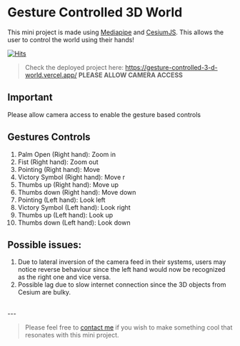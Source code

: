# Gesture Controlled 3D World
This mini project is made using [Mediapipe](https://mediapipe.dev/) and [CesiumJS](https://cesium.com/platform/cesiumjs/). This allows the user to control the world using their hands! 

[![Hits](https://hits.seeyoufarm.com/api/count/incr/badge.svg?url=https%3A%2F%2Fgithub.com%2Fps428%2FGesture-Controlled-3D-World&count_bg=%2317DAED&title_bg=%23555555&icon=probot.svg&icon_color=%23E7E7E7&title=Views&edge_flat=false)](https://hits.seeyoufarm.com)

> Check the deployed project here: https://gesture-controlled-3-d-world.vercel.app/
**PLEASE ALLOW CAMERA ACCESS**

## Important
Please allow camera access to enable the gesture based controls

## Gestures Controls
1. Palm Open (Right hand): Zoom in
2. Fist (Right hand): Zoom out
3. Pointing (Right hand): Move 
4. Victory Symbol (Right hand): Move r
5. Thumbs up (Right hand): Move up
6. Thumbs down (Right hand): Move down
7. Pointing (Left hand): Look left
8. Victory Symbol (Left hand): Look right
9. Thumbs up (Left hand): Look up
10. Thumbs down (Left hand): Look down

## Possible issues:
1. Due to lateral inversion of the camera feed in their systems, users may notice reverse behaviour since the left hand would now be recognized as the right one and vice versa.
2. Possible lag due to slow internet connection since the 3D objects from Cesium are bulky.
<br>
---
<br>

> Please feel free to [contact me](https://www.linkedin.com/in/ps428/) if you wish to make something cool that resonates with this mini project.

